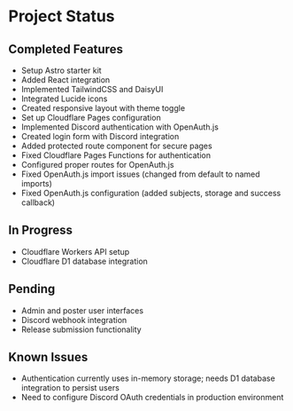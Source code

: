 # Project Status

## Completed Features

- Setup Astro starter kit
- Added React integration
- Implemented TailwindCSS and DaisyUI
- Integrated Lucide icons
- Created responsive layout with theme toggle
- Set up Cloudflare Pages configuration
- Implemented Discord authentication with OpenAuth.js
- Created login form with Discord integration
- Added protected route component for secure pages
- Fixed Cloudflare Pages Functions for authentication
- Configured proper routes for OpenAuth.js
- Fixed OpenAuth.js import issues (changed from default to named imports)
- Fixed OpenAuth.js configuration (added subjects, storage and success callback)

## In Progress

- Cloudflare Workers API setup
- Cloudflare D1 database integration

## Pending

- Admin and poster user interfaces
- Discord webhook integration
- Release submission functionality

## Known Issues

- Authentication currently uses in-memory storage; needs D1 database integration to persist users
- Need to configure Discord OAuth credentials in production environment
